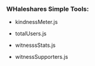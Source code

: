 ### WHaleshares Simple Tools:

- kindnessMeter.js

- totalUsers.js
- witnesssStats.js
- witnessSupporters.js
